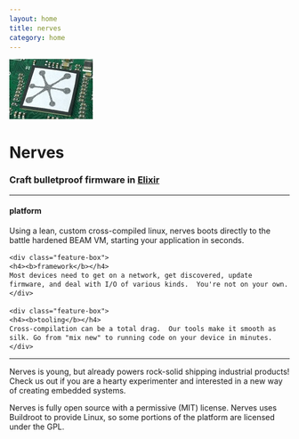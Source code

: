 ```yaml
---
layout: home
title: nerves
category: home
---
```


<div class="container tagline">
  <img src="/images/nerves_logo_on_pi_zero.jpg"/>
  <h1>Nerves</h1>
  <h3>Craft bulletproof firmware in <a href="http://elixir-lang.org">Elixir</a></h3>
</div>

<hr/>
<div class="feature-box-container">
    <div class="feature-box">
    <h4><b>platform</b></h4>
    Using a lean, custom cross-compiled linux, nerves boots directly to the battle hardened BEAM VM, starting your application in seconds.
    </div>

    <div class="feature-box">
    <h4><b>framework</b></h4>
    Most devices need to get on a network, get discovered, update firmware, and deal with I/O of various kinds.  You're not on your own.
    </div>

    <div class="feature-box">
    <h4><b>tooling</b></h4>
    Cross-compilation can be a total drag.  Our tools make it smooth as silk. Go from "mix new" to running code on your device in minutes.  
    </div>
</div>
<hr/>

Nerves is young, but already powers rock-solid shipping industrial products!  Check us out if you are a hearty experimenter and interested in a new way of creating embedded systems.

Nerves is fully open source with a permissive (MIT) license.  Nerves uses Buildroot to provide Linux, so some portions of the platform are licensed under the GPL.
